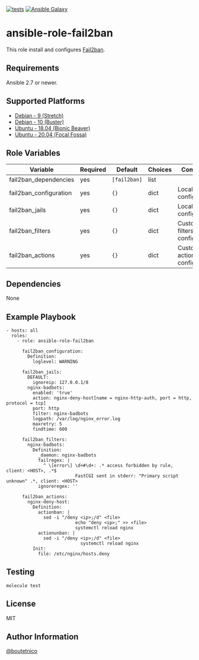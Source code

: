 [![tests](https://github.com/boutetnico/ansible-role-fail2ban/workflows/Test%20ansible%20role/badge.svg)](https://github.com/boutetnico/ansible-role-fail2ban/actions?query=workflow%3A%22Test+ansible+role%22)
[![Ansible Galaxy](https://img.shields.io/badge/galaxy-boutetnico.fail2ban-blue.svg)](https://galaxy.ansible.com/boutetnico/fail2ban)

ansible-role-fail2ban
=====================

This role install and configures [Fail2ban](https://www.fail2ban.org/wiki/index.php/MANUAL_0_8).

Requirements
------------

Ansible 2.7 or newer.

Supported Platforms
-------------------

- [Debian - 9 (Stretch)](https://wiki.debian.org/DebianStretch)
- [Debian - 10 (Buster)](https://wiki.debian.org/DebianBuster)
- [Ubuntu - 18.04 (Bionic Beaver)](http://releases.ubuntu.com/18.04/)
- [Ubuntu - 20.04 (Focal Fossa)](http://releases.ubuntu.com/20.04/)

Role Variables
--------------

| Variable                | Required | Default               | Choices   | Comments                                       |
|-------------------------|----------|-----------------------|-----------|------------------------------------------------|
| fail2ban_dependencies   | yes      | `[fail2ban]`          | list      |                                                |
| fail2ban_configuration  | yes      | `{}`                  | dict      | Local main configuration.                      |
| fail2ban_jails          | yes      | `{}`                  | dict      | Local jail configuration.                      |
| fail2ban_filters        | yes      | `{}`                  | dict      | Custom filters configuration.                  |
| fail2ban_actions        | yes      | `{}`                  | dict      | Custom actions configuration.                  |

Dependencies
------------

None

Example Playbook
----------------

    - hosts: all
      roles:
        - role: ansible-role-fail2ban

          fail2ban_configuration:
            Definition:
              loglevel: WARNING

          fail2ban_jails:
            DEFAULT:
              ignoreip: 127.0.0.1/8
            nginx-badbots:
              enabled: 'true'
              action: nginx-deny-host[name = nginx-http-auth, port = http, protocol = tcp]
              port: http
              filter: nginx-badbots
              logpath: /var/log/nginx_error.log
              maxretry: 5
              findtime: 600

          fail2ban_filters:
            nginx-badbots:
              Definition:
                _daemon: nginx-badbots
                failregex: |
                  ^ \[error\] \d+#\d+: .* access forbidden by rule, client: <HOST>, .*$
                              FastCGI sent in stderr: "Primary script unknown" .*, client: <HOST>
                ignoreregex: ''

          fail2ban_actions:
            nginx-deny-host:
              Definition:
                actionban: |
                  sed -i "/deny <ip>;/d" <file>
                              echo "deny <ip>;" >> <file>
                              systemctl reload nginx
                actionunban: |
                  sed -i "/deny <ip>;/d" <file>
                                systemctl reload nginx
              Init:
                file: /etc/nginx/hosts.deny

Testing
-------

    molecule test

License
-------

MIT

Author Information
------------------

[@boutetnico](https://github.com/boutetnico)
